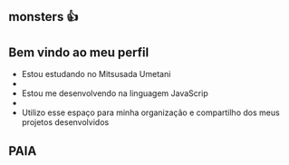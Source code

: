 ## monsters 👍

## Bem vindo ao meu perfil

- Estou estudando no Mitsusada Umetani
- 
- Estou me desenvolvendo na linguagem JavaScrip
- 
- Utilizo esse espaço para minha organização e compartilho dos meus projetos desenvolvidos

## PAIA
